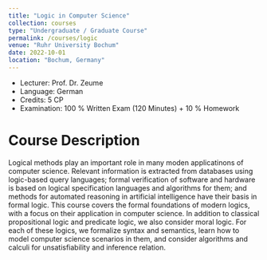 ```yaml
---
title: "Logic in Computer Science"
collection: courses
type: "Undergraduate / Graduate Course"
permalink: /courses/logic
venue: "Ruhr University Bochum"
date: 2022-10-01
location: "Bochum, Germany"
---
```


* Lecturer: Prof. Dr. Zeume
* Language: German
* Credits: 5 CP
* Examination: 100 % Written Exam (120 Minutes) + 10 % Homework


Course Description
======

Logical methods play an important role in many moden applicatinons of computer science.
Relevant information is extracted from databases using logic-based query languages;
formal verification of software and hardware is based on logical specification languages and algorithms for them;
and methods for automated reasoning in artificial intelligence have their basis in formal logic.
This course covers the formal foundations of modern logics, with a focus on their application in computer science.
In addition to classical propositional logic and predicate logic, we also consider moral logic.
For each of these logics, we formalize syntax and semantics, learn how to model computer science scenarios in them, and consider algorithms and calculi for unsatisfiability and inference relation.
